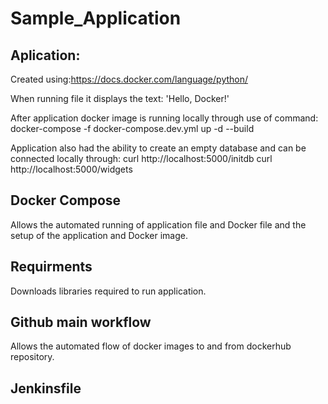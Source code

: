 # Sample_Application

## Aplication:

Created using:https://docs.docker.com/language/python/

When running file it displays the text: 'Hello, Docker!'

After application docker image is running locally through use of command:
docker-compose -f docker-compose.dev.yml up -d --build

Application also had the ability to create an empty database and can be connected locally through:
curl http://localhost:5000/initdb
curl http://localhost:5000/widgets

## Docker Compose

Allows the automated running of application file and Docker file and the setup of the application and Docker image.

## Requirments

Downloads libraries required to run application.

## Github main workflow

Allows the automated flow of docker images to and from dockerhub repository.

## Jenkinsfile
